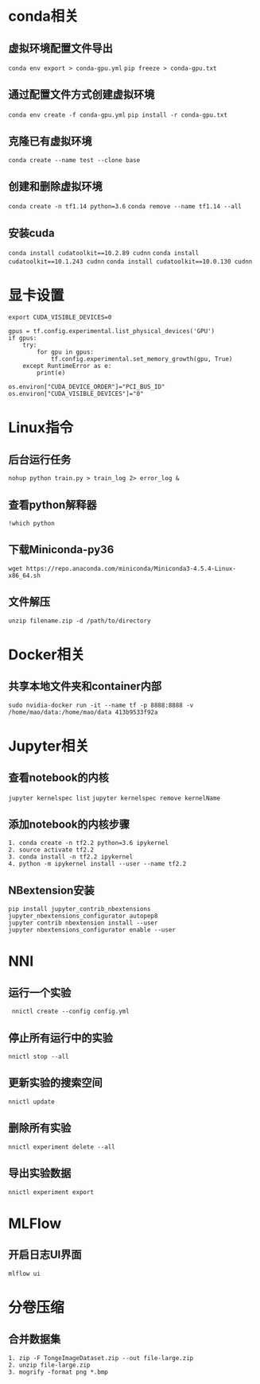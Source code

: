 # conda相关
## 虚拟环境配置文件导出
```conda env export > conda-gpu.yml```
```pip freeze > conda-gpu.txt```
## 通过配置文件方式创建虚拟环境
```conda env create -f conda-gpu.yml```
```pip install -r conda-gpu.txt```
## 克隆已有虚拟环境
```conda create --name test --clone base```
## 创建和删除虚拟环境
```conda create -n tf1.14 python=3.6```
```conda remove --name tf1.14 --all```
## 安装cuda
```conda install cudatoolkit==10.2.89 cudnn```
```conda install cudatoolkit==10.1.243 cudnn```
```conda install cudatoolkit==10.0.130 cudnn```


# 显卡设置
```export CUDA_VISIBLE_DEVICES=0```
```
gpus = tf.config.experimental.list_physical_devices('GPU')
if gpus:
    try:
        for gpu in gpus:
            tf.config.experimental.set_memory_growth(gpu, True)
    except RuntimeError as e:
        print(e)
```
```
os.environ["CUDA_DEVICE_ORDER"]="PCI_BUS_ID"
os.environ["CUDA_VISIBLE_DEVICES"]="0"
```


# Linux指令
## 后台运行任务
```nohup python train.py > train_log 2> error_log &```
## 查看python解释器
```!which python```
## 下载Miniconda-py36
```wget https://repo.anaconda.com/miniconda/Miniconda3-4.5.4-Linux-x86_64.sh```
## 文件解压
```
unzip filename.zip -d /path/to/directory
```


# Docker相关
## 共享本地文件夹和container内部
```sudo nvidia-docker run -it --name tf -p 8888:8888 -v /home/mao/data:/home/mao/data 413b9533f92a```


# Jupyter相关
## 查看notebook的内核
```jupyter kernelspec list```
```jupyter kernelspec remove kernelName```
## 添加notebook的内核步骤
```
1. conda create -n tf2.2 python=3.6 ipykernel
2. source activate tf2.2
3. conda install -n tf2.2 ipykernel
4. python -m ipykernel install --user --name tf2.2
```
## NBextension安装
```
pip install jupyter_contrib_nbextensions jupyter_nbextensions_configurator autopep8
jupyter contrib nbextension install --user
jupyter nbextensions_configurator enable --user
```


# NNI
## 运行一个实验
``` nnictl create --config config.yml```
## 停止所有运行中的实验
```nnictl stop --all```
## 更新实验的搜索空间
```nnictl update```
## 删除所有实验
```nnictl experiment delete --all```
## 导出实验数据
```nnictl experiment export```


# MLFlow
## 开启日志UI界面
```
mlflow ui
```


# 分卷压缩
## 合并数据集
```
1. zip -F TongeImageDataset.zip --out file-large.zip
2. unzip file-large.zip
3. mogrify -format png *.bmp
```

